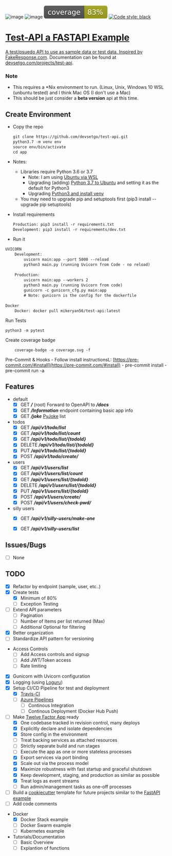 ![image](https://img.shields.io/badge/calver-YYYY.MM.DD-22bfda.svg "CalVer")
![image](https://travis-ci.org/devsetgo//test-api.svg "Build Status")
![image](app/coverage.svg "Code Coverage")
<a href="https://github.com/psf/black"><img alt="Code style: black" src="https://img.shields.io/badge/code%20style-black-000000.svg">
# Test-API a FASTAPI Example

A test/psuedo API to use as sample data or test data. Inspired by [FakeResponse.com](http://www.fakeresponse.com/). Documentation can be found at [devsetgo.com/projects/test-api](https://devsetgo.com/projects/test-api).


### Note
- This requires a *Nix environment to run. (Linux, Unix, Windows 10 WSL (unbuntu tested) and I think Mac OS (I don't use a Mac)
- This should be just consider a **beta version** api at this time.

## Create Environment

- Copy the repo
  ~~~~
  git clone https://github.com/devsetgo/test-api.git
  python3.7 -m venv env
  source env/bin/activate
  cd app
  ~~~~

- Notes:
    - Libraries require Python 3.6 or 3.7
      - Note: I am using [Ubuntu via WSL](https://docs.microsoft.com/en-us/windows/wsl/install-win10)
      - Upgrading (adding) [Python 3.7 to Ubuntu](https://jcutrer.com/linux/upgrade-python37-ubuntu1810) and setting it as the default for Python3
      - Upgrading [Python3 and install venv](https://www.digitalocean.com/community/tutorials/how-to-install-python-3-and-set-up-a-programming-environment-on-ubuntu-18-04-quickstart)
    - You may need to upgrade pip and setuptools first (pip3 install --upgrade pip setuptools)
- Install requirements
  ~~~~
  Production: pip3 install -r requirements.txt
  Development: pip3 install -r requirements/dev.txt
  ~~~~

- Run it

~~~~
UVICORN
    Development:
        uvicorn main:app --port 5000 --reload
        python3 main.py (running Uvicorn from Code - no reload)

    Production:
        uvicorn main:app --workers 2
        python3 main.py (running Uvicorn from code)
        gunicorn -c gunicorn_cfg.py main:app
        # Note: gunicorn is the config for the dockerfile

Docker
    Docker: docker pull mikeryan56/test-api:latest
~~~~

Run Tests
~~~~
python3 -m pytest
~~~~

Create coverage badge
~~~~
    coverage-badge -o coverage.svg -f
~~~~

Pre-Commit & Hooks
    - Follow install instructionsL: [https://pre-commit.com/#install](https://pre-commit.com/#install)
    - pre-commit install
    - pre-commit run -a

## Features
- default
    - [x] GET ***/*** (root) Forward to OpenAPI to ***/docs***
    - [x] GET ***/Information*** endpoint containing basic app info
    - [x] GET ***/joke*** [PyJoke](https://pyjok.es/) list
- todos
    - [x] GET ***/api/v1/todo/list***
    - [x] GET ***/api/v1/todo/list/count***
    - [x] GET ***/api/v1/todo/list/{todoId}***
    - [x] DELETE ***/api/v1/todo/list/{todoId}***
    - [x] PUT ***/api/v1/todo/list/{todoId}***
    - [x] POST ***/api/v1/todo/create/***
- users
    - [x] GET ***/api/v1/users/list***
    - [x] GET ***/api/v1/users/list/count***
    - [x] GET ***/api/v1/users/list/{todoId}***
    - [x] DELETE ***/api/v1/users/list/{todoId}***
    - [x] PUT ***/api/v1/users/list/{todoId}***
    - [x] POST ***/api/v1/users/create/***
    - [x] POST ***/api/v1/users/check-pwd/***
- silly users
    - [x] GET ***/api/v1/silly-users/make-one***
    - [x] GET ***/api/v1/silly-users/list***


## Issues/Bugs

- [ ] None

## TODO

- [x] Refactor by endpoint (sample, user, etc..)
- [x] Create tests
    - [x] Minimum of 80%
    - [ ] Exception Testing
- [ ] Extend API parameters
    - [ ] Pagination
    - [ ] Number of Items per list returned (Max)
    - [ ] Additional Optional for filtering
- [x] Better organization
- [ ] Standardize API pattern for versioning
- Access Controls
  - [ ] Add Access controls and signup
  - [ ] Add JWT/Token access
  - [ ] Rate limiting
- [X] Gunicorn with Uvicorn configuration
- [x] Logging (using [Loguru](https://github.com/Delgan/loguru))
- [X] Setup CI/CD Pipeline for test and deployment
    - [X] [Travis-CI](https://travis-ci.org)
    - [ ] [Azure Pipelines](https://azure.microsoft.com/en-us/services/devops/pipelines/)
        - [ ] Continous Integration
        - [ ] Continous Deployment (Docker Hub Push)
- [ ] Make [Twelve Factor App](https://12factor.net/) ready
    - [x] One codebase tracked in revision control, many deploys
    - [x] Explicitly declare and isolate dependencies
    - [x] Store config in the environment
    - [ ] Treat backing services as attached resources
    - [ ] Strictly separate build and run stages
    - [ ] Execute the app as one or more stateless processes
    - [x] Export services via port binding
    - [x] Scale out via the process model
    - [x] Maximize robustness with fast startup and graceful shutdown
    - [x] Keep development, staging, and production as similar as possible
    - [x] Treat logs as event streams
    - [ ] Run admin/management tasks as one-off processes

- [ ] Build a [cookiecutter](https://github.com/audreyr/cookiecutter) template for future projects similar to the [FastAPI example](https://github.com/tiangolo/full-stack-fastapi-postgresql)
- [ ] Add code comments
- Docker
  - [X] Docker Stack example
  - [ ] Docker Swarm example
  - [ ] Kubernetes example
- Tutorials/Documentation
  - [ ] Basic Overview
  - [ ] Explantion of functions
